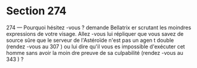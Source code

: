# Section 274

274
— Pourquoi hésitez -vous ? demande Bellatrix er scrutant les
moindres expressions de votre visage. Allez -vous lui répliquer
que vous savez de source sûre que le serveur de l'Astéroïde n'est
pas un agen t double (rendez -vous au 307 ) ou lui dire qu'il vous
es impossible d'exécuter cet homme  sans avoir la moin dre
preuve de sa culpabilité (rendez -vous au 343 ) ?